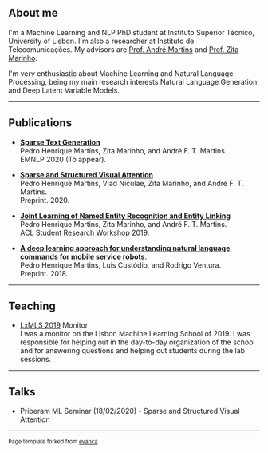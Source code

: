 ## About me 

I'm a Machine Learning and NLP PhD student at Instituto Superior Técnico, University of Lisbon. I'm also a researcher at Instituto de Telecomunicações. My advisors are [Prof. André Martins](https://andre-martins.github.io/) and [Prof. Zita Marinho](https://www.cs.cmu.edu/~zmarinho/).

I'm very enthusiastic about Machine Learning and Natural Language Processing, being my main research interests Natural Language Generation and Deep Latent Variable Models.


---

## Publications

* [**Sparse Text Generation**](https://arxiv.org/pdf/2004.02644.pdf)<br/>
  Pedro Henrique Martins, Zita Marinho, and André F. T. Martins. <br/>
  EMNLP 2020 (To appear).

* [**Sparse and Structured Visual Attention**](https://arxiv.org/abs/2002.05556)<br/>
  Pedro Henrique Martins, Vlad Niculae, Zita Marinho, and André F. T. Martins.<br/>
  Preprint. 2020.

* [**Joint Learning of Named Entity Recognition and Entity Linking**](https://www.aclweb.org/anthology/P19-2026)<br/>
  Pedro Henrique Martins, Zita Marinho, and André F. T. Martins.<br/>
  ACL Student Research Workshop 2019.

* [**A deep learning approach for understanding natural language commands for mobile service robots**](https://arxiv.org/abs/1807.03053).<br/>
  Pedro Henrique Martins, Luis Custódio, and Rodrigo Ventura.<br/>
  Preprint. 2018.

---
## Teaching
* [LxMLS 2019](http://lxmls.it.pt/2019/) Monitor<br />
 I was a monitor on the Lisbon Machine Learning School of 2019. I was responsible for helping out in the day-to-day organization of the school and for answering questions and helping out students during the lab sessions.

---
## Talks
* Priberam ML Seminar (18/02/2020) - Sparse and Structured Visual Attention



---
<p style="font-size:11px">Page template forked from <a href="https://github.com/evanca/quick-portfolio">evanca</a></p>
<!-- Remove above link if you don't want to attibute -->
